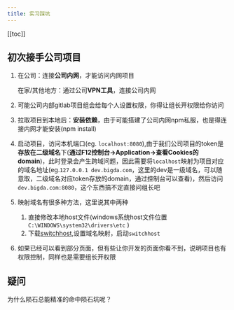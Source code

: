```yaml
---
title: 实习踩坑
---
```


[[toc]]
## 初次接手公司项目

1. 在公司：连接**公司内网**，才能访问内网项目

   在家/其他地方：通过公司**VPN工具**，连接公司内网

2. 可能公司内部gitlab项目组会给每个人设置权限，你得让组长开权限给你访问

3. 拉取项目到本地后：**安装依赖**，由于可能搭建了公司内网npm私服，也是得连接内网才能安装(npm install)

4. 启动项目，访问本机端口(eg. `localhost:8080`),由于我们公司项目的token是**存放在二级域名**下(**通过F12控制台->Application->查看Cookies的domain**)，此时登录会产生跨域问题，因此需要将`localhost`映射为项目对应的域名地址(eg.`127.0.0.1 dev.bigda.com`，这里的dev是一级域名，可以随意取，二级域名对应token存放的domain，通过控制台可以查看)，然后访问`dev.bigda.com:8080`，这个东西搞不定直接问组长吧

5. 映射域名有很多种方法，这里说其中两种

   1. 直接修改本地host文件(windows系统host文件位置`C:\WINDOWS\system32\drivers\etc` )
   2. 下载[switchhost](https://github.com/oldj/SwitchHosts/releases),设置域名映射，启动`switchhost`

6. 如果已经可以看到部分页面，但有些让你开发的页面你看不到，说明项目也有权限控制，同样也是需要组长开权限

## 疑问

为什么陨石总能精准的命中陨石坑呢？